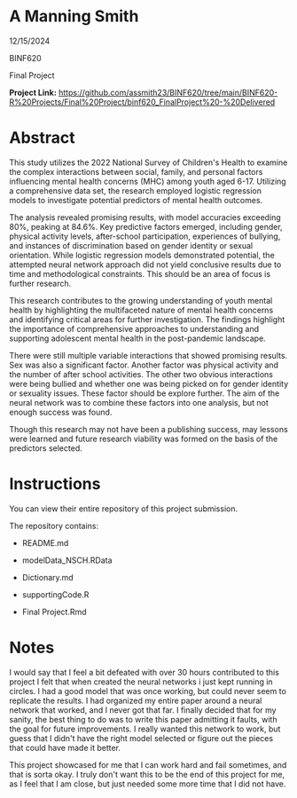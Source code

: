 # A Manning Smith

12/15/2024

BINF620

Final Project

**Project Link:** <https://github.com/assmith23/BINF620/tree/main/BINF620-R%20Projects/Final%20Project/binf620_FinalProject%20-%20Delivered>

# Abstract

This study utilizes the 2022 National Survey of Children's Health to examine the complex interactions between social, family, and personal factors influencing mental health concerns (MHC) among youth aged 6-17. Utilizing a comprehensive data set, the research employed logistic regression models to investigate potential predictors of mental health outcomes.

The analysis revealed promising results, with model accuracies exceeding 80%, peaking at 84.6%. Key predictive factors emerged, including gender, physical activity levels, after-school participation, experiences of bullying, and instances of discrimination based on gender identity or sexual orientation. While logistic regression models demonstrated potential, the attempted neural network approach did not yield conclusive results due to time and methodological constraints. This should be an area of focus is further research.

This research contributes to the growing understanding of youth mental health by highlighting the multifaceted nature of mental health concerns and identifying critical areas for further investigation. The findings highlight the importance of comprehensive approaches to understanding and supporting adolescent mental health in the post-pandemic landscape.

There were still multiple variable interactions that showed promising results. Sex was also a significant factor. Another factor was physical activity and the number of after school activities. The other two obvious interactions were being bullied and whether one was being picked on for gender identity or sexuality issues. These factor should be explore further. The aim of the neural network was to combine these factors into one analysis, but not enough success was found.

Though this research may not have been a publishing success, may lessons were learned and future research viability was formed on the basis of the predictors selected.

# Instructions

You can view their entire repository of this project submission.

The repository contains:

-   README.md

-   modelData_NSCH.RData

-   Dictionary.md

-   supportingCode.R

-   Final Project.Rmd

# Notes

I would say that I feel a bit defeated with over 30 hours contributed to this project I felt that when created the neural networks i just kept running in circles. I had a good model that was once working, but could never seem to replicate the results. I had organized my entire paper around a neural network that worked, and I never got that far. I finally decided that for my sanity, the best thing to do was to write this paper admitting it faults, with the goal for future improvements. I really wanted this network to work, but guess that I didn't have the right model selected or figure out the pieces that could have made it better.

This project showcased for me that I can work hard and fail sometimes, and that is sorta okay. I truly don't want this to be the end of this project for me, as I feel that I am close, but just needed some more time that I did not have.
